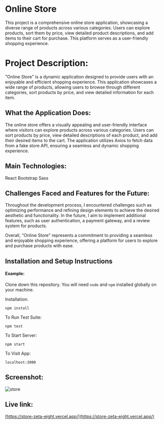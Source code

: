 # Online Store

This project is a comprehensive online store application, showcasing a diverse range of products across various categories. Users can explore products, sort them by price, view detailed product descriptions, and add items to their cart for purchase. This platform serves as a user-friendly shopping experience.

# Project Description:

"Online Store" is a dynamic application designed to provide users with an enjoyable and efficient shopping experience. This application showcases a wide range of products, allowing users to browse through different categories, sort products by price, and view detailed information for each item.

## What the Application Does:

The online store offers a visually appealing and user-friendly interface where visitors can explore products across various categories. Users can sort products by price, view detailed descriptions of each product, and add their desired items to the cart. The application utilizes Axios to fetch data from a fake store API, ensuring a seamless and dynamic shopping experience.

## Main Technologies:

React
Bootstrap
Sass

## Challenges Faced and Features for the Future:

Throughout the development process, I encountered challenges such as optimizing performance and refining design elements to achieve the desired aesthetic and functionality. In the future, I aim to implement additional features, such as user authentication, a payment gateway, and a review system for products.

Overall, "Online Store" represents a commitment to providing a seamless and enjoyable shopping experience, offering a platform for users to explore and purchase products with ease.
## Installation and Setup Instructions

#### Example:  

Clone down this repository. You will need `node` and `npm` installed globally on your machine.  

Installation:

`npm install`  

To Run Test Suite:  

`npm test`  

To Start Server:

`npm start`  

To Visit App:

`localhost:3000`  

## Screenshot:

![store](https://github.com/faroukemad/portfolio-new-design/assets/124167527/59ea1e56-a8ca-4dbd-89e7-c46ea5efa402)

## Live link:

[https://store-zeta-eight.vercel.app/](https://store-zeta-eight.vercel.app/)

